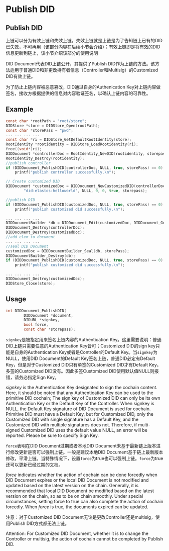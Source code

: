 # Publish DID

## Publish DID

上链可以分为有效上链和失效上链。失效上链就是上链是为了告知链上已有的DID已失效，不可再用（该部分内容在后续小节会介绍）；有效上链即是将有效的DID信息更新到链上，该小节介绍该部分的使用说明

DID Document代表DID上链公开，其提供了Publish DID作为上链的方法。该方法适用于普通DID和非更改持有者信息（Controller和Multisig）的Customized DID有效上链。

为了防止上链内容被恶意篡改，DID通过自身的Authenication Key对上链内容做签名，接收方根据提供的信息对内容验证签名，以确认上链内容的可靠性。

## Example

```c
const char *rootPath = "root/store";
DIDStore *store = DIDStore_Open(rootPath);
const char *storePass = "pwd";
... ... ... ...
const char *ri = DIDStore_GetDefaultRootIdentity(store);
RootIdentity *rootidentity = DIDStore_LoadRootidentity(ri);
free((void*)ri);
DIDDocument *controllerDoc = RootIdentity_NewDID(rootidentity, storepass, "", true);
RootIdentity_Destroy(rootidentity);
//publish controller
if (DIDDocument_PublishDID(controllerDoc, NULL, true, storePass) == 0)
  	printf("publish controller successfully.\n");

// Create customized DID
DIDDocument *customizedDoc = DIDDocument_NewCustomizedDID(controllerDoc,
        "did:elastos:helloworld", NULL, 0, 0, true, storepass);

//publish DID
if (DIDDocument_PublishDID(customizedDoc, NULL, true, storePass) == 0)
  	printf("publish customized did successfully.\n");

... ... ... ...
DIDDocumentBuilder *db = DIDDocument_Edit(customizedDoc, DIDDocument_GetSubject(controllerDoc));
DIDDocument_Destroy(controllerDoc);
DIDDocument_Destroy(customizedDoc);
//add elem to document
... ... ... ... 
//seal DID Document
customizedDoc = DIDDocumentBuilder_Seal(db, storePass);
DIDDocumentBuilder_Destroy(db);
if (DIDDocument_PublishDID(customizedDoc, NULL, true, storePass) == 0)
  	printf("publish customized did successfully.\n");

... ... ... ...
DIDDocument_Destroy(customizedDoc);
DIDStore_Close(store);
```

## Usage

```c
int DIDDocument_PublishDID(
        DIDDocument *document,
        DIDURL *signkey,
        bool force,
        const char *storepass);
```

`signkey`是被指定用来签名上链内容的Authentication Key。这里需要说明：普通DID上链只需要任意的Authentication Key皆可；Customized DID的sign key只能是自身的Authentication Key或者是Controller的Default Key。当`signkey`为NULL，使用DID Document的Default Key签名上链，普通DID必定有Default Key，但是对于Customized DID只有单签的Customized DID才有Default Key，多签的Customized DID没有。因此多签Customized DID使用默认值NULL则报错，请务必指定Sign Key。

_signkey_ is the Authentication Key designated to sign the cochain content. Here, it should be noted that any Authentication Key can be used to the primitive DID cochain; The sign key of Customized DID can only be its own Authentication Key or the Default Key of the Controller. When signkey is NULL, the Default Key signature of DID Document is used for cochain. Primitive DID must have a Default Key, but for Customized DID, only the Customized DID with single signature has a Default Key, and the Customized DID with multiple signatures does not. Therefore, if multi-signed Customized DID uses the default value NULL, an error will be reported. Please be sure to specify Sign Key.

`force`表明在DID Document过期或者本地DID Document未基于最新链上版本进行修改更新是否可以强制上链。一般是建议本地DID Document基于链上最新版本修改，平滑上链。当特殊情况下，设置`force`为true也可以强制上链。`force`为true还可以更新已经过期的文档。

_force_ indicates whether the action of cochain can be done forcedly when DID Document expires or the local DID Document is not modified and updated based on the latest version on the chain. Generally, it is recommended that local DID Document be modified based on the latest version on the chain, so as to be on chain smoothly. Under special circumstances, setting force to true can also complete the action of cochain forcedly. When _force_ is true, the documents expired can be updated.

注意：对于Customized DID Document无论是更改Controller还是multisig，使用Publish DID方式都无法上链。

Attention: For Customized DID Document, whether it is to change the Controller or multisig, the action of cochain cannot be completed by Publish DID.
